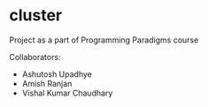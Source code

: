 # cluster
Project as a part of Programming Paradigms course

Collaborators: 
  - Ashutosh Upadhye
  - Amish Ranjan
  - Vishal Kumar Chaudhary
